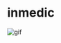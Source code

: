 # inmedic

![gif](https://user-images.githubusercontent.com/73227425/164047090-844cfad7-46ce-4c29-adb1-2cb29e34b090.gif)
